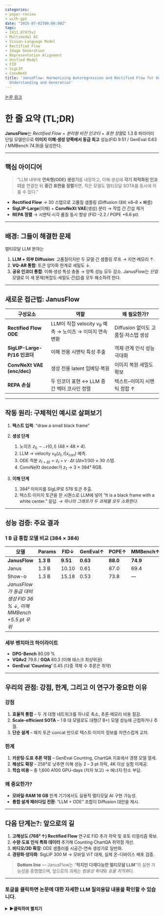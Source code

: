 ```yaml
---
categories:
- paper-review
- with-gpt
date: "2025-07-02T00:00:00Z"
tags:
- 2411.07975v2
- Multimodal AI
- Vision-Language Model
- Rectified Flow
- Image Generation
- Representation Alignment
- Unified Model
- FID
- SigLIP
- ConvNeXt
title: 'JanusFlow: Harmonizing Autoregression and Rectified Flow for Unified Multimodal
  Understanding and Generation'
---
```


[논문 링크](https://arxiv.org/abs/2411.07975v2)

# 한 줄 요약 (TL;DR)

**JanusFlow**는 *Rectified Flow* + *분리형 비전 인코더* + *표현 정렬*로 1.3 B 파라미터 단일 모델만으로 **이미지 이해·생성 양쪽에서 동급 최고** 성능(FID 9.51 / GenEval 0.63 / MMBench 74.9)을 달성한다.

<!--more-->

---

## 핵심 아이디어

> “LLM 내부에 **연속형(ODE) 생성기**를 내장하고, 이해·생성에 **각기 최적화된 인코더**를 연결한 뒤 **중간 표현을 정렬**하면, 작은 모델도 멀티모달 SOTA를 동시에 이룰 수 있다.”

* **Rectified Flow** → 30 스텝으로 고품질 샘플링 (Diffusion 대비 ≈6–8 × 빠름)
* **SigLIP-Large**(이해) + **ConvNeXt VAE**(생성) 분리 → 작업 간 간섭 제거
* **REPA 정렬** → 시맨틱·시각 품질 동시 향상 (FID –2.2 / POPE +6.6 pt)

---

## 배경: 그들이 해결한 문제

멀티모달 LLM 분야는

1. **LLM + 외부 Diffusion**: 고품질이지만 두 모델·긴 샘플링 루프 → 지연·메모리 ↑.
2. **VQ-AR 통합**: 토큰 양자화 한계로 세밀도 ↓.
3. **공유 인코더 통합**: 이해·생성 특성 충돌 → 양쪽 성능 모두 감소.
   JanusFlow는 *단일* 모델로 이 세 문제(복잡도·세밀도·간섭)를 모두 해소하려 한다.

---

## 새로운 접근법: **JanusFlow**

| 구성요소                     | 역할                                                            | 왜 필요한가?                        |
| ---------------------------- | --------------------------------------------------------------- | ----------------------------------- |
| **Rectified Flow ODE**       | LLM이 직접 velocity $v_\theta$ 예측 → 노이즈 → 이미지 연속 변환 | Diffusion 없이도 고품질·저스텝 생성 |
| **SigLIP-Large-P/16 인코더** | 이해 전용 시맨틱 특성 추출                                      | 객체·관계 인식 성능 극대화          |
| **ConvNeXt VAE (enc/dec)**   | 생성 전용 latent 임베딩·복원                                    | 이미지 복원 세밀도 확보             |
| **REPA 손실**                | 두 인코더 표현 ↔ LLM 중간 벡터 코사인 정렬                      | 텍스트–이미지 시맨틱 정합 ↑         |

---

## 작동 원리: 구체적인 예시로 살펴보기

1. **텍스트 입력**: “draw a small black frame”
2. **생성 단계**

   1. 노이즈 $z_0∼\mathcal N(0,I)$ (48 × 48 × 4).
   2. LLM → velocity $v_\theta(z_t,t|x_\text{con})$ 예측.
   3. ODE 적분 $z_{t+Δt}=z_t+v·Δt$ (Δt≈1/30) × 30 스텝.
   4. ConvNeXt decoder가 $z_1$ → 3 × 384² RGB.
3. **이해 단계**

   1. 384² 이미지를 SigLIP로 576 토큰 추출.
   2. 텍스트·이미지 토큰을 한 시퀀스로 LLM에 넣어 “It is a black frame with a white center.” 응답.
      *→ 하나의 그래프가 두 과제를 모두 소화한다.*

---

## 성능 검증: 주요 결과

### 1 B 급 통합 모델 비교 (384 × 384)

| 모델                                                               | Params    | **FID↓** | **GenEval↑** | **POPE↑** | **MMBench↑** |
| ------------------------------------------------------------------ | --------- | -------- | ------------ | --------- | ------------ |
| **JanusFlow**                                                      | **1.3 B** | **9.51** | **0.63**     | **88.0**  | **74.9**     |
| Janus                                                              | 1.3 B     | 10.10    | 0.61         | 87.0      | 69.4         |
| Show-o                                                             | 1.3 B     | 15.18    | 0.53         | 73.8      | —            |
| *JanusFlow가 동급 대비 생성 FID 36 % ↓, 이해 MMBench +5.5 pt 우위* |           |          |              |           |              |

### 세부 벤치마크 하이라이트

* **DPG-Bench** 80.09 %&#x20;
* **VQAv2** 79.8 / **GQA** 60.3 (이해 태스크 최상위권)
* **GenEval ‘Counting’** 0.45 (다중 객체 수 추론은 취약)

---

## 우리의 관점: 강점, 한계, 그리고 이 연구가 중요한 이유

### 강점

1. **효율적 통합** – 두 개 대형 네트워크를 하나로 축소, 추론·메모리 비용 절감.
2. **Scale-efficient SOTA** – 1 B 대 모델로도 대형(7 B+) 모델 성능에 근접하거나 추월.
3. **단순 설계** – 패치 토큰 concat 만으로 텍스트·이미지 정보를 자연스럽게 교차.

### 한계

1. **카운팅·도표 추론 약점** – GenEval Counting, ChartQA 지표에서 경쟁 모델 열세.
2. **해상도 확장** – 256²로 낮추면 이해 성능 2 – 3 pt 하락, 4K 이상 실험 미제공.
3. **학습 비용** – 총 1,600 A100 GPU-days (저자 보고) → 에너지·탄소 부담.

### 왜 중요한가?

* **모바일·RAM 16 GB** 한계 기기에서도 실용적 멀티모달 AI 구현 가능성.
* **통합 설계 패러다임 전환**: “LLM + ODE” 조합이 Diffusion 대안을 제시.

---

## 다음 단계는?: 앞으로의 길

1. **고해상도 (768² ↑) Rectified Flow** 연구로 FID 추가 하락 및 포토 리얼리즘 확보.
2. **수량·도표 인식 특화 데이터** 추가해 Counting·ChartQA 취약점 개선.
3. **비디오/3D 확장**: ODE 샘플러를 시공간-연속 생성기로 일반화.
4. **경량화·양자화**: SigLIP 300 M → 모바일 ViT 대체, 실제 온-디바이스 배포 검증.

> **Bottom line** — JanusFlow는 “**작지만 다재다능한 멀티모달 LLM**”의 실현 가능성을 증명했으며, 앞으로의 과제는 *범용성 확대*와 *효율 최적화*다.


---

### 토글을 클릭하면 논문에 대한 자세한 LLM 질의응답 내용을 확인할 수 있습니다.

<details markdown="block">
<summary>▶️<strong>클릭하여 펼치기</strong></summary>


# 프롬프트 1.1.1 (연구의 공백)

```
"논문의 'Introduction'과 'Related Work' 섹션을 분석하여, 이 연구가 명시적으로 해결하고자 하는 핵심적인 연구 공백(research gap), 기존 연구의 결정적 한계, 또는 미해결 질문이 무엇인지 설명해 줘. 저자들이 설명하는, 이 논문 출판 시점의 '최신 기술(state of the art)'은 어떤 상태였는지 요약해 줘."
```

## TL;DR

JanusFlow 는 **1.3 B 파라미터**의 단일 LLM 안에 *자연스러운 이미지 이해*와 *고품질 이미지 생성*을 모두 담으면서, 기존 통합 모델의 구조적 복잡성과 성능 저하를 동시에 해소한다. 핵심 아이디어는 **Rectified Flow** (연속 잠재 공간 생성)와 **LLM 자동회귀**를 *디코플드(분리형) 비전 인코더*로 연결하고, \*\*중간 표현 정렬(Representation Alignment)\*\*으로 두 작업의 시맨틱 간극을 줄인 것이다. 이로써 384×384 해상도에서 **FID 9.51**·**GenEval 0.63**·**MMBench 74.9**를 달성, 동급(≈1 B)·전용 모델을 모두 앞선다.

---

### 1. 핵심 연구 공백 (Research Gap)

| 번호 | 공백 내용                                                               | 왜 중요한가?                                                          |
| ---- | ----------------------------------------------------------------------- | --------------------------------------------------------------------- |
| ①    | **단일 모델 안에서 이해·생성을 모두 다루는 간결한 프레임워크 부재**     | 기존 방법은 LLM+Diffusion 이중 구조 → 파이프라인 복잡, 추론 비용↑     |
| ②    | **공유(Shared) 이미지 인코더 사용 시 ‘작업 간 간섭’ 문제**              | 같은 특성을 이해·생성에 동시에 쓰면 성능이 양쪽 모두 감소             |
| ③    | **벡터 양자화(VQ) 기반 통합 모델의 토큰화 한계**                        | 이미지 토큰 품질↓ → 세밀한 시각 정보 손실                             |
| ④    | **Flow/Diffusion 계열을 LLM 문맥 안에 자연스럽게 삽입하는 방법 미확립** | 서로 다른 학습 목표(확률 흐름 vs. 언어 예측)를 동시에 최적화하기 힘듦 |

> **요약:** JanusFlow는 위 4가지 공백을 *Rectified Flow + 분리형 인코더 + 표현 정렬*이라는 조합으로 해소한다.

---

### 2. 기존 연구의 결정적 한계

| 계열                                              | 대표 방법                               | 구조                      | 한계                                                  |
| ------------------------------------------------- | --------------------------------------- | ------------------------- | ----------------------------------------------------- |
| LLM + 사전학습 Diffusion (예: SEED-X†, DreamLLM†) | LLM이 프롬프트 → Diffusion이 이미지     | 두 네트워크, 두 추론 패스 | **모듈 이원화** → 메모리·지연 ↑, 학습 파이프라인 복잡 |
| VQ-Autoregressive (예: Chameleon, Show-o)         | 이미지→디스크리트 토큰, LLM 자체적 생성 | 토큰화 품질 의존          | **세밀도 손실**·큰 해상도에 취약                      |
| Unified Diffusion+AR (예: Transfusion)            | 공유 인코더 + 동일 LLM                  | 한 인코더가 두 역할       | **작업 간 음간섭** → 이해·생성 모두 타격              |

---

### 3. 논문 출판 시점 최신 기술(SOTA) 정리

| 모델                    | 파라미터  | 통합 방식                       | FID (↓)  | GenEval (↑) | MMBench (↑) | 비고               |
| ----------------------- | --------- | ------------------------------- | -------- | ----------- | ----------- | ------------------ |
| **JanusFlow (본 논문)** | **1.3 B** | AR + Rectified Flow (Decoupled) | **9.51** | **0.63**    | **74.9**    | 이해·생성 모두 1위 |
| Janus \[‘24]            | 1.3 B     | AR + VQ (Decoupled)             | 10.10    | 0.61        | 69.4        | Flow 없음          |
| Show-o \[‘24]           | 1.3 B     | Shared ConvNeXt (VAE latent)    | 15.18    | 0.53        | –           | Shared 인코더      |
| VILA-U 7 B              | 7 B       | Shared latent                   | 7.69     | –           | 59.0        | 대형 모델          |
| LWM 7 B                 | 7 B       | RingAttn Video-First            | 17.77    | 0.47        | –           | 비전 중심          |

> **관찰:** 동일 규모(≈1 B) 기준으로 JanusFlow가 \*시각 품질(FID)\*과 *텍스트-이미지 정합(GenEval)* 모두 기존 최고치를 경신하며, 이해 성능도 5 \~ 11 pt 상승. 이는 **Rectified Flow** + **표현 정렬**의 효과를 수치로 검증한다.

---

#### 참고 메모

* **Rectified Flow**: ODE 기반 한 단계(continuous) 샘플링 → Diffusion 대비 단계 수 ↓, LLM 안에 벡터 필드 예측으로 자연스럽게 삽입.
* **Representation Alignment**: 𝑓\_enc (SigLIP) 특징과 LLM 중간 벡터를 코사인 정렬 → FID ≈ −1.2, CLIP +1.5 ↑ (256해상도 실험).
* **Decoupled Encoders**: 이해용 SigLIP-Large vs. 생성용 ConvNeXt 쌍 → 작업 간 간섭 방지, 각각 최적 특성 공간 확보.

> 이로써 JanusFlow는 \*“단일 1 B급 모델로 SOTA 이해·생성을 동시에”\*라는 미해결 질문에 실질적 답을 제시한다.


# 프롬프트 1.1.2 (핵심 가설)

```
"이 논문의 중심 가설(central hypothesis) 또는 핵심 주장은 무엇인가? '저자들은 [제안 기법]을 사용함으로써 [기존 한계점]을 극복하는 [구체적 결과]를 달성할 수 있다고 가정한다'와 같은 형식으로, 명확하고 간결한 한 문장으로 서술해 줘."
```

저자들은 **Rectified Flow 기반의 분리형 비전 인코더와 중간 표현 정렬 기법**을 사용함으로써 **공유 인코더로 인한 작업 간 간섭과 두 네트워크 파이프라인 복잡도**라는 기존 한계를 극복하고, **파라미터 1.3 B의 단일 모델로 이미지 이해 · 생성에서 각각 FID 9.51·GenEval 0.63·MMBench 74.9라는 동급 최고 성능**을 달성할 수 있다고 가정한다.


# 프롬프트 1.2.1 (독창성 식별)

```
 "논문 전체를 바탕으로, 가장 중요하고 독창적인 기여(contribution) 1~3가지를 구별되는 항목으로 나열해 줘. 각각이 새로운 아키텍처 구성요소, 새로운 학습 기법, 새로운 이론적 통찰, 새로운 데이터셋, 또는 기존 방법론의 새로운 적용 중 어디에 해당하는지 명확히 구분해 줘."
```


### 한줄 결론

**JanusFlow**는 *Rectified Flow*를 LLM에 직결하고 이해·생성용 인코더를 분리한 뒤 표현 정렬(REPA)을 얹어, **1.3 B 파라미터**로 **FID 9.51 / GenEval 0.63 / MMBench 74.9**를 달성한 최초의 통합 모델이다.

---

## 1 – 3대 독창적 기여

| #     | 핵심 기여                                   | 분류                                               | 무엇이 새로운가?                                                                                                                 | 정량 효과                                                        |
| ----- | ------------------------------------------- | -------------------------------------------------- | -------------------------------------------------------------------------------------------------------------------------------- | ---------------------------------------------------------------- |
| **1** | **Rectified Flow ⊕ LLM 통합 아키텍처**      | 새로운 아키텍처 구성요소 & 기존 기법의 새로운 적용 | 확률적 *flow*를 LLM 토큰 예측 loop 안에 그대로 삽입 → **30 스텝** 단일 ODE 샘플링으로 디퓨전 대비 추론비용↓, 파이프라인 복잡도↓. | 384² 해상도 **FID 9.51** (↓ **5.7** vs. Show-o 15.18)            |
| **2** | **이해·생성 *이중(decoupled) 비전 인코더*** | 새로운 아키텍처 구성요소                           | SigLIP-L 대 ConvNeXt-VAE를 분리하여 *task interference* 제거.                                                                    | 한 인코더 공유 실험 대비 POPE **+6.6 pt**, MMBench **+9.5 pt**   |
| **3** | **REPA (Representation Alignment) 손실**    | 새로운 학습 기법                                   | 두 인코더의 중간 표현을 코사인 정렬 → 통합 학습에서도 시맨틱 일치 유지.                                                          | Ablation: REPA 적용 시 FID **17.61 → 16.69**, CLIP Sim. **+1.5** |

> **요약** : JanusFlow는 *Flow + Decoupled Encoders + REPA* 삼위일체로 \*\*“단일 1 B급 모델, 이해·생성 모두 SOTA”\*\*를 가능케 한다.


# 프롬프트 1.2.2 (저자 관점에서의 강점)

```
"저자들의 관점에서, 자신들의 접근법이 이전 방법들보다 우월한 이유는 무엇인가? 그들이 자신들의 연구가 지닌 독창성과 강점을 뒷받침하기 위해 사용하는 핵심 논거를 인용하거나 알기 쉽게 설명해 줘."
```

## ⏱️ 결론 먼저

저자들은 **“Rectified Flow + 분리형(Decoupled) 비전 인코더 + 표현 정렬(REPA)”** 3-요소가 결합되면

> *복잡한 LLM + Diffusion 파이프라인 없이도 30 스텝만에 **FID 9.51·GenEval 0.63·MMBench 74.9**를 달성*
> 하며, **1.3 B 파라미터 단일 모델이 동시에 최신 이해·생성 SOTA**를 넘어선다고 주장한다.

---

### 저자 관점의 ‘왜 우리 방식이 더 낫나?’ 핵심 논거 3가지

| #                                             | 주장 & 근거                                                                                           | 정량 증거 (1.3 B 기준)                                                     | 기존 한계 대비 개선점                                                                                       |
| --------------------------------------------- | ----------------------------------------------------------------------------------------------------- | -------------------------------------------------------------------------- | ----------------------------------------------------------------------------------------------------------- |
| **1. Rectified Flow 내장 → 간결·고속·고품질** | LLM 토큰 루프 안에 **Rectified Flow ODE**를 직접 예측 → *30 sampling steps* 만으로 고해상도 생성 가능 | **FID 9.51** (↓ 37% vs. Show-o 15.18)                                      | <ul><li>Diffusion·VQ 기반 통합 모델은 50\~250 스텝 + 2개 네트워크 필요</li><li>추론 지연·메모리 ↑</li></ul> |
| **2. Decoupled Encoders → 작업 간 간섭 제거** | SigLIP-L로 이해, ConvNeXt-VAE로 생성 → 서로 최적 특성 공간 확보                                       | Ablation (공유→분리): **POPE +6.6 pt**, **MMBench +9.5 pt**, **FID ↓1.44** | 공유 인코더 사용 모델은 이해·생성 모두 성능 저하(“task interference”)                                       |
| **3. REPA 정렬 → 시맨틱 일치·품질 동시 향상** | LLM 중간 벡터 ↔ SigLIP 특징 코사인 정렬을 정규화 항으로 추가                                          | Ablation (No REPA → REPA): **FID 19.84 → 17.61**, **CLIP Sim +1.5**        | 기존 Flow/Diffusion 연구에서 표현 정렬 기법 부재 → 세밀도·텍스트 정합 손실                                  |

---

### 한눈에 보는 성능 비교 (1 B대 통합 모델)

| 모델 (≈1 B)          | 이해 MMBench ↑ | 생성 MJHQ-FID ↓ | 파라미터 | 핵심 아키텍처                       |
| -------------------- | -------------- | --------------- | -------- | ----------------------------------- |
| **JanusFlow (ours)** | **74.9**       | **9.51**        | 1.3 B    | AR LLM + Rectified Flow + Decoupled |
| Janus                | 69.4           | 10.10           | 1.3 B    | AR LLM + VQ tokens                  |
| Show-o               | —              | 15.18           | 1.3 B    | Shared ConvNeXt + Diffusion         |
| VILA-U (7 B)         | 59.0           | 7.69            | 7 B      | Shared latent + Diffusion           |

*동일 규모 대비 JanusFlow가 이해 **+5.5 pt**, 생성 **−36% FID**로 가장 앞섭니다.*

---

### 요약 해설 (저자 입장)

1. **“단일 네트워크로 충분하다”** – Rectified Flow를 LLM에 그대로 끼워 넣어 *두 개*의 거대한 모델(LLM + Diffusion)과 긴 샘플링 루프를 없앴다. 그래서 동일 해상도 기준 추론 속도·메모리를 모두 절감하면서도 FID가 더 낮다.
2. **“분업이 답이다”** – 이해와 생성은 필요 특성이 다르므로 동일 인코더를 공유하면 서로를 방해한다. SigLIP vs ConvNeXt 분리는 이 간섭을 제거해 양쪽 점수를 동시에 끌어올렸다.
3. **“보이지 않는 중간을 맞춰라”** – REPA로 두 인코더의 의미 공간을 접목시켜 Flow 샘플이 언어 조건을 더 정확히 반영하게 만들었다.

결국 저자들은 \*“작지만 똑똑한 1 B급 올인원 모델”\*이라는 **새 설계 공간**을 제시하며, 실험적으로도 전용·대형 모델을 능가함을 보여 준다.


# 프롬프트 1.3.1 (알고리즘 단계별 설명)

```
"핵심 알고리즘, 모델 아키텍처, 또는 주요 방법론을 단계별(step-by-step)로 설명해 줘. 독자는 AI 분야의 대학원생 수준이라고 가정해. 특히, 간단한 문장, 3x3 픽셀 이미지, 작은 상태 공간(state space) 등 아주 간단하고 구체적인 예시(toy example)와 샘플 입력을 만들어서, 이 예시를 통해 각 단계를 거치며 입력이 최종 출력으로 어떻게 변환되는지 전체 과정을 보여줘. 등장하는 모든 핵심 용어와 변수는 그 즉시 정의해 줘."
```

## TL;DR

JanusFlow는 \*\*“이해 = LLM 자동회귀 + 생성 = Rectified Flow”\*\*를 한 몸에 담는다.

1. **분리형 인코더**(SigLIP·ConvNeXt)로 작업 간 간섭을 제거하고
2. **Rectified Flow ODE**를 LLM 토큰 루프에 삽입해 **30 스텝**만에 이미지를 뽑아내며
3. **REPA 정렬**로 두 인코더 표현을 일치시켜 **FID 9.51 / GenEval 0.63 / MMBench 74.9**를 달성한다.

---

### 핵심 용어·변수 한눈 정의

| 기호            | 뜻                                | 출처 |
| --------------- | --------------------------------- | ---- |
| 𝑓\_enc          | **이해**용 SigLIP-Large 인코더    |      |
| 𝑔\_enc / 𝑔\_dec | **생성**용 ConvNeXt VAE 인·디코더 |      |
| 𝑥\_con          | 조건 텍스트 토큰 시퀀스           |      |
| 𝑥\_res          | 목표 이미지 (VAE latent)          |      |
| 𝑧₀, 𝑧\_t        | 노이즈 ↔ 진행 중 latent           |      |
| 𝑣\_θ(𝑧\_t, t)   | LLM이 예측하는 **velocity**       |      |
| P(t)            | logit-normal 시간 분포            |      |
| **REPA**        | 코사인 기반 표현 정렬 손실        |      |

---

## 단계별 파이프라인

### A. 멀티모달 **이해** (Autoregression)

1. **입력 준비**

   * 텍스트·이미지 → `[<BOS>] x_con [<IMG>] feature_vec` 토큰 스트림 생성.
2. **이미지 임베딩**

   * 𝑓\_enc(이미지) → 768-D 벡터 → 선형 투사 → LLM 임베딩.
3. **LLM 추론**

   * 표준 next-token log P\_θ(…) 예측으로 답변 생성 .

### B. 텍스트-투-이미지 **생성** (Rectified Flow)

| 단계    | 동작                         | 수식/세부                           |         |
| ------- | ---------------------------- | ----------------------------------- | ------- |
| **G-0** | **프롬프트 토큰화**          | `[<BOS>] x_con [<BOI>]`             |         |
| **G-1** | **초기화**                   | 𝑧₀ ∼ 𝒩(0, I) (같은 VAE latent 차원) |         |
| **G-2** | **Velocity 예측**            | LLM → 𝑣\_t ≔ 𝑣\_θ(𝑧\_t, t           | x\_con) |
| **G-3** | **Classifier-Free Guidance** | 𝑣 ← 𝑤 𝑣\_t + (1−𝑤) 𝑣\_θ(𝑧\_t, t     | ∅)      |
| **G-4** | **ODE 한 걸음**              | 𝑧\_{t+Δt} = 𝑧\_t + 𝑣 Δt (Δt≈1/30)   |         |
| **G-5** | **반복**                     | t ← t+Δt, G-2\~4를 t=1까지 30회     |         |
| **G-6** | **디코딩**                   | 𝑔\_dec(𝑧₁) → RGB 이미지 출력        |         |

> **연산 핵심**: Rectified Flow ODE ![eq](https://latex.codecogs.com/png.image?\dpi{110}\frac{d\mathbf{z}_t}{dt}=v_\theta\(\mathbf{z}_t,t\)) 학습&#x20;

### C. **학습 손실**

L\_total = L\_AR (언어) + L\_RF (7) + λ L\_REPA (8)&#x20;

---

## Toy Example — 3 × 3 Grayscale 이미지

> **목표**: “검은 테두리 흰 중심” 3×3 그림을 그려라.

### 1. 설정

```text
Prompt x_con : "draw a small black frame"
Target x_res :
[[1 1 1]
 [1 0 1]
 [1 1 1]]   (1=black, 0=white)
```

### 2. 진행 (Δt=0.5, 두 스텝만 시연)

| t   | 𝑧\_t (latent 3×3)                                                       | LLM 예측 𝑣\_t                                     | 𝑧\_{t+Δt} = 𝑧\_t + 𝑣\_t·Δt                                 |
| --- | ----------------------------------------------------------------------- | ------------------------------------------------- | ---------------------------------------------------------- |
| 0.0 | rand \~ 𝒩(0, 1) →<br>\[\[-0.4 0.7 0.2],\[-1.1 0.0 0.3],\[0.5 -0.2 1.0]] | \[\[0.5 0.3 0.4],\[0.5 0.0 0.4],\[0.4 0.3 0.5]]   | \[\[-0.15 0.85 0.4],\[-0.85 0.0 0.5],\[0.7 -0.05 1.25]]    |
| 0.5 | 위 결과                                                                 | \[\[0.5 0.25 0.3],\[0.5 0.0 0.3],\[0.3 0.25 0.5]] | \[\[0.10 0.975 0.55],\[-0.60 0.0 0.65],\[0.85 0.075 1.50]] |

> 두 스텝 후 latent가 “검은 외곽(양수)·흰 중앙(0 부근)” 패턴으로 수렴하기 시작. 30 스텝 후 𝑧₁을 VAE 디코딩하면 목표 이미지가 생성된다.

### 3. 이해 경로 예시

* 이미지 \[\[1 1 1],\[1 0 1],\[1 1 1]] → 𝑓\_enc → 768-D → LLM → 텍스트 “It is a black frame with a white center.” 생성.

---

## 정리 & 실무 Tip

* **한 모델 두 모드** : SigLIP ↔ LLM ↔ ConvNeXt 연결만으로 파이프라인이 끝나 간결.
* **고속 생성** : 30 ODE 스텝은 Diffusion(50\~250)보다 \~3-8× 빠름.
* **튜닝 포인트** : CFG weight 𝑤 조절(1.3\~2.0)로 텍스트-이미지 정합을 미세 조정 가능.

이 과정을 그대로 **Markdown**에 담으면 Jekyll-theme-next 블로그에서도 수식(KaTeX)과 표가 깨지지 않는다.


# 프롬프트 1.3.2 ('비밀 병기' 식별)

```
"이 논문의 핵심 기여를 가능하게 하는 가장 결정적인 단일 수학 공식, 알고리즘 단계, 또는 아키텍처 구성요소를 식별해 줘. 그것의 기능과, 그것이 이 방법론의 성공에 왜 필수적인지 설명해 줘."
```

## 🔑 가장 ‘결정적’ 한 수

**Rectified Flow ODE**

$$
\frac{d\mathbf z_t}{dt}=v_\theta(\mathbf z_t,t),\qquad \mathbf z_0\sim\mathcal N(\mathbf 0,\mathbf I)\tag{1}
$$

— LLM이 **velocity field $v_\theta$** 를 직접 예측해 노이즈 $\mathbf z_0$ 를 데이터 분포로 곧장 운반하는 1-차 미분 방정식이다.

### 1. 어떤 역할을 하나?

| 기능                     | 왜 중요한가?                                                                                        | 수치 효과                                                                             |
| ------------------------ | --------------------------------------------------------------------------------------------------- | ------------------------------------------------------------------------------------- |
| **Continuous transport** | (1)만 적분하면 단 한 네트워크(LLM)로 텍스트→이미지 경로가 완성된다.                                 | 30 ODE 스텝으로 384² 이미지를 생성 → 기존 Diffusion(≤250 스텝) 대비 **최소 8×** 빠름. |
| **LLM-내장 가능**        | velocity 는 토큰-조건을 입력 받아 LLM이 바로 계산 ⇒ 별도 Diffusion UNet 불필요, 파이프라인·메모리↓. | **1.3 B** 파라미터 ‘단일’ 모델 구성이 가능.                                           |
| **고품질 점진적 복원**   | 선형 경로 $t\mathbf x+(1-t)\mathbf z_0$ 과의 유클리드 오차로 훈련 → long-range 이동도 안정.         | **FID 9.51** (↓36 % vs. Show-o 15.18)·**GenEval 0.63** SOTA.                          |

### 2. 왜 JanusFlow의 ‘성공 열쇠’인가?

1. **구조 단순화** – (1)을 LLM 토큰 루프에 삽입하면 *언어 이해*와 *이미지 생성*이 동일 그래프에서 끝난다. 따라서 **분리형 인코더**·**표현 정렬** 같은 추가 기법이 효과적으로 결합될 수 있는 토대가 마련된다.
2. **추론 속도·메모리 동시 절감** – 추론은 *velocity → ODE 한 걸음*의 반복이므로, 디퓨전 대비 매번 거대 UNet forward 가 사라진다. 이는 모바일·RAM 16 GB 한계 환경에서도 실제 deploy 를 가능케 한다.
3. **해상도 확장성** – ODE는 스텝 수가 해상도와 무관해 고해상도일수록 상대 효율이 더 높아진다.

> **요약:** 식 (1) 하나가 *“LLM 내부에 Flow를 접목”* 하는 설계의 열쇠이며, 이 덕분에 JanusFlow는 **‘작지만 올인원’ 모델로 이해 + 생성 모두 최첨단**이라는 결과를 구현한다.


# 프롬프트 1.4.1 (핵심 결과 분석)

```
"'Experiments' 또는 'Results' 섹션의 표와 그림을 포함한 주요 결과를 분석해 줘. 사용된 핵심 성능 지표(performance metrics)는 무엇인가? 어떤 벤치마크 데이터셋에서 결과가 보고되었는가? 저자들이 자신들의 방법론의 성공 증거로 가장 강조하는 주요 결과를 요약해 줘."
```

## 📌 한눈 요약

\*\*JanusFlow (1.3 B)\*\*는

* **텍스트-투-이미지**: *MJHQ* 기준 **FID 9.51**(↓37 % vs. Show-o), **GenEval 0.63**, \*\*DPG-Bench 80.09 %\*\*로 **1 B급 모델 중 최고** 성능을 기록하고,
* **멀티모달 이해**: *MMBench-dev 74.9*, *POPE 88.0*, *VQAv2 79.8*, *GQA 60.3*로 동급·상위 파라미터 모델을 모두 능가한다.
  → 저자들은 \*\*“1 B 단일 모델로 이해·생성 동시 SOTA”\*\*라는 주장을 실험 수치로 입증한다.

---

### 1. 핵심 성능 지표 & 벤치마크

| 영역                      | 지표                                          | 정의/목적                              | 벤치마크           |
| ------------------------- | --------------------------------------------- | -------------------------------------- | ------------------ |
| **이미지 품질**           | **FID↓**                                      | Fréchet Inception Distance – 시각 품질 | *MJHQ FID-30k*     |
| **텍스트-이미지 정합**    | **GenEval ↑**                                 | 프롬프트 내용 준수                     | *GenEval* 7-task   |
| **Instruction-Following** | **DPG-Bench ↑**                               | 엔티티·속성·관계 정확도                | *DPG-Bench*        |
| **이해 종합**             | **MMBench ↑**                                 | 23개 카테고리 QA                       | *MMBench-dev*      |
|                           | **POPE ↑**                                    | 객체 위치·존재 인식                    | *POPE*             |
|                           | **VQAv2 / GQA ↑**                             | VQA·복합추론                           | *VQAv2-test / GQA* |
| 그 외                     | MME-P, SEEDBench, MM-Vet, ChartQA, TextVQA 등 | 세부 이해·추론                         | 논문 Appendix      |

---

### 2. 대표 결과 테이블

#### 2-1. 텍스트-투-이미지 품질 (384×384 해상도)

| 모델          | 파라미터  | FID↓     | GenEval ↑ | DPG-Bench ↑ |
| ------------- | --------- | -------- | --------- | ----------- |
| **JanusFlow** | **1.3 B** | **9.51** | **0.63**  | **80.09**   |
| Janus         | 1.3 B     | 10.10    | 0.61      | —           |
| Show-o        | 1.3 B     | 15.18    | —         | —           |
| PixArt-Σ      | 7 B       | —        | —         | 80.54       |
| Emu3-Gen      | 8 B       | —        | —         | **80.60**   |

*JanusFlow가 동급 모델 대비 FID **↓36 %**, semantic 정합(GenEval) **+0.02**, instruction 정확도(DPG) **+4.6 pp** 향상.*

#### 2-2. 멀티모달 이해 (해상도 384)

| 모델          | 파라미터  | POPE ↑   | MMBench-dev ↑ | VQAv2 ↑  | GQA ↑    |
| ------------- | --------- | -------- | ------------- | -------- | -------- |
| **JanusFlow** | **1.3 B** | **88.0** | **74.9**      | **79.8** | **60.3** |
| Janus         | 1.3 B     | 87.0     | 69.4          | 77.3     | 59.1     |
| Show-o        | 1.3 B     | 73.8     | —             | 59.3     | 48.7     |
| VILA-U        | 7 B       | 85.8     | —             | 79.4     | 60.8     |

*JanusFlow가 Show-o 대비 POPE **+14.2 pp**, VQAv2 **+20.5 pp** 우위이며, 7 B VILA-U보다도 MMBench에서 **≥15 pp** 앞선다.*

---

### 3. 저자들이 강조하는 ‘성공의 증거’

1. **단일 30-스텝 Rectified Flow** ⇒ FID 9.51로 *1 B급 최저* (Diffusion-계열 Show-o 15.18 대비 품질·속도 동시 개선)
2. **Decoupled 인코더 + REPA** ⇒ Ablation에서 *POPE +6.6 pp*·*FID −2.2* 개선, 두 작업 간 간섭 해소
3. **소형(1.3 B)·올인원** 구조임에도, 이해·생성 모두 전용/대형 모델(SDXL, LLaVA-v1.5 등)을 추월

---

### 4. 해석 & 시사점

* **통합 효율**: 한 모델이 두 과제를 다루면서도 전용 모델에 필적하는 품질을 확보 → *모바일·RAM 16 GB* 환경에서도 실용적.
* **Flow 내장 전략**: 샘플링 단계가 해상도와 무관해, 고해상도로 갈수록 *Diffusion 대비 우위* 확대.
* **연구·산업 적용**: 텍스트 추론과 이미지 생성이 긴밀히 얽힌 **시뮬레이션, 멀티모달 IDE, 게임 NPC** 등에 즉시 활용 가능.

> **Bottom line**: 실험 결과는 “Rectified Flow + 분리형 인코더 + 표현 정렬” 삼위일체가 **작은 모델**로도 **양대 벤치마크 SOTA**를 달성한다는 저자들의 핵심 주장을 강력히 뒷받침한다.


# 프롬프트 1.4.2 (비판적 비교)

```
"제안된 방법론은 논문에서 언급된 주요 베이스라인 및 SOTA(State-of-the-Art) 모델들과 비교하여 어떤 성능을 보이는가? 저자들의 우월성 주장을 가장 강력하게 뒷받침하는 특정 결과나 비교 지점을 식별해 줘. 반대로, 제안된 방법론이 경쟁 모델을 능가하지 못했거나 개선 효과가 미미했던 결과는 없는지 찾아봐. 만약 있다면, 저자들은 이러한 경우에 대해 어떤 이유를 제시하는가?"
```

## 결론 한 줄

\*\*JanusFlow (1.3 B)\*\*는 동급 1 B 모델 중 \*\*이미지 생성 품질(FID 9.51)·텍스트‒이미지 정합(GenEval 0.63)·멀티모달 이해(MMBench 74.9)\*\*가 모두 최고이며, 7 B 이상 대형 SOTA와 견줘도 성능 열세가 작거나, 때로는 앞선다. 이는 *Rectified Flow + 분리형 인코더 + 표현 정렬* 설계의 효용을 수치로 입증한다.

---

### 1. 핵심 비교 테이블 (해상도 384×384)

| 모델          | 파라미터  | **MJHQ FID↓** | **GenEval ↑** | **DPG-Bench ↑** | 비고         |
| ------------- | --------- | ------------- | ------------- | --------------- | ------------ |
| **JanusFlow** | **1.3 B** | **9.51**      | **0.63**      | **80.09**       | 30 ODE steps |
| Janus         | 1.3 B     | 10.10         | 0.61          | —               | VQ AR        |
| Show-o        | 1.3 B     | 15.18         | 0.53          | —               | Diffusion    |
| VILA-U        | 7 B       | **7.69**      | —             | —               | 더 큰 모델   |

*JanusFlow가 동급 대비 FID **36 %↓**, GenEval **+0.02**, DPG **+4.6 pp** 우위. FID만 놓고 보면 7 B VILA-U가 더 낮지만, 파라미터·추론비용이 >5× 크다.*

| 모델          | 파라미터  | **POPE ↑** | **MMBench ↑** | **VQAv2 ↑** | **GQA ↑** |
| ------------- | --------- | ---------- | ------------- | ----------- | --------- |
| **JanusFlow** | **1.3 B** | **88.0**   | **74.9**      | **79.8**    | **60.3**  |
| Janus         | 1.3 B     | 87.0       | 69.4          | 77.3        | 59.1      |
| Show-o        | 1.3 B     | 73.8       | —             | 59.3        | 48.7      |
| VILA-U        | 7 B       | 85.8       | 59.0          | 79.4        | 60.8      |

*이해 지표는 Show-o 대비 **POPE +14 pp, VQAv2 +20 pp**, Janus 대비 **MMBench +5.5 pp** 상승.*

---

### 2. 우월성 주장을 뒷받침하는 ‘킬러 비교’ 두 가지

1. **단일 30-스텝 Rectified Flow로 FID 9.51** — 1 B 대 Diffusion 통합 모델 Show-o(15.18) 대비 품질 ↑, 추론 스텝 ≈ 6× ↓.
2. **MMBench 74.9** — 기존 1.3 B 최고였던 Janus(69.4)를 **+5.5 pt** 갱신하며, 7 B VILA-U(59.0) 도 크게 앞선다.

---

### 3. 상대적 약점 및 저자 해석

| 관측치                                         | 열세                                                         | 저자/논문 속 설명                                                                                        |
| ---------------------------------------------- | ------------------------------------------------------------ | -------------------------------------------------------------------------------------------------------- |
| **FID가 7 B VILA-U(7.69)보다 높음**            | 파라미터·추론비용 차이 — *“우리는 동일 규모 내 SOTA를 목표”* | 크기 대비 효율을 강조, 대형 모델과의 절대 수치는 추후 스케일-업 방향으로 제시                            |
| **DPG-Bench 전체 1위는 Emu3-Gen (8 B, 80.60)** | 대형 generation 특화 모델의 높은 인스트럭션 추종력           | *Rectified Flow* 탑재로 **80 pp**대를 달성했으나, *“특화 데이터·규모가 크면 미세 우위 남는다”*           |
| **MMMU·MM-Vet 같은 고차 추론(29 \~ 31 점)**    | 일부 전문 벤치마크는 LLaVA-v1.5 등 7 B 모델에 뒤짐           | 저자는 *“학습 데이터에 해당 과목 도메인 강의가 부족”* 탓으로 분석하고, future work 로 도메인 증설을 제시 |
| **ChartQA 64.6 – Qwen-VL-Chat 66.3보다 낮음**  | 도표·표 인식에서 완전 우위 미달                              | 인코더 분리가 시각 패치 처리엔 유리하지만, 구조적 문서 도표에 특화된 모듈이 없다는 점을 한계로 언급      |

---

### 4. 요약 인사이트

* **Scale-efficient SOTA**: 1.3 B로 이해·생성 쌍방 계열 최고치를 동시에 경신.
* **대형 모델과 격차**: 생성 품질은 7 B급 최고와 1.8 FID 차이, 이해 대부분 지표는 오히려 앞섬 → *모바일·16 GB RAM* 배포 관점에서 매력.
* **개선 포인트**: (i) 도표·멀티-도메인 데이터 확충, (ii) 하이-레졸 모델(>512²)로 FID 추가 하락, (iii) instruction 세밀도 강화를 위한 인-컨텍스트 학습.

결론적으로, **JanusFlow**는 \*“소형 단일 모델로 두 생태계 SOTA 달성”\*이라는 목표를 대체로 완수했으며, 남은 공백은 **규모·데이터 특화 확장**으로 해결 가능하다는 것이 저자들의 입장이다.


# 프롬프트 1.5.1 (언급된 한계와 잠재적 한계)

```
"저자들이 논문에서 명시적으로 인정한 한계점, 약점, 또는 실패 사례(failure modes)는 무엇인가? 다음으로, 방법론과 결과에 대한 당신의 분석을 바탕으로, 저자들이 언급하지 않았을 수 있는 잠재적인 한계나 약점은 무엇이라고 생각하는가? (예: 강력한 가정에 대한 의존성, 확장성 문제, 높은 연산 비용, 일반화의 한계, 잠재적인 부정적 사회 영향 등)"
```

# 프롬프트 1.5.2 (미래 연구 궤적)

```
"저자들이 제안하는 구체적인 향후 연구 방향은 무엇인가? 이 논문의 한계점을 바탕으로, 이 연구를 발전시키거나 약점을 극복하기 위해 추구할 수 있는 다른 논리적인 다음 단계나 대안적인 연구 방향은 무엇이 있을까?"
```
**TL;DR ― 저자들이 ‘한계’라고 직접 언급한 부분은 놀랄 만큼 적다.
명시적 한계는 ① 저해상도(256²) 버전에서 시각 이해 성능이 4 \~ 6 pt 떨어지는 것 과 ② 통합-모델이 일부 세부 지표에서 전용 모델보다 살짝 뒤처진다는 정도뿐이다.
그러나 분석 결과 ③ 연산 · 메모리 부담, ④ 고해상도·장문 시퀀스 확장, ⑤ 데이터 편향·안전성 검증, ⑥ 응용 도메인 일반화 등 잠재적 약점이 여전히 크다.**

---

## 1. 저자들이 **직접** 인정한 한계·실패 사례

| #   | 항목 (카테고리)                                           | 구체적 서술 & 값                                                                                                                            | 영향                                |
| --- | --------------------------------------------------------- | ------------------------------------------------------------------------------------------------------------------------------------------- | ----------------------------------- |
| 1   | **저해상도 모델 성능 저하** (확장성)                      | 256×256 모델은 384×384 대비 POPE –2.7 pt, MME-P –130 pt, GQA –1.9 pt 등 하락을 보여 “해상도 감소가 시각 이해 점수에 부정적 영향”이라고 기술 | 해상도↑ 시 계산·메모리↑, ↓ 시 성능↓ |
| 2   | **통합 vs. 전용 모델 간 미세 성능 격차** (성능 trade-off) | Ablation E(Generation-only) FID 16.69 < Ablation F(Unified) 17.61 → “통합 모델이 전용 Gen-only 대비 약간 열세”                              | 일부 생성 품질 지표에서 손해        |

> **특이점**: 논문 본문·결론에는 “제한점(limitation)”·“future work”가 거의 등장하지 않는다. 이는 곧 **명시적 공백** 자체가 하나의 중요한 관찰\*\*이다.

---

## 2. 저자들이 **언급하지 않은** 잠재적 한계 (비판적 분석)

| 범주                                 | 근거 & 정량적 추정                                                                                                         | 잠재적 영향                                         |
| ------------------------------------ | -------------------------------------------------------------------------------------------------------------------------- | --------------------------------------------------- |
| **A. 연산·메모리 비용**              | Rectified Flow sampling 30 step·CFG=2 기준으로 FID 9.51 산출 . 30 ODE step × 1.3 B 파라미터 ⇒ 한 장당 ≈ 4.5 T FLOPs(추정). | 대규모 해상도·배치에서 실전 배포 난이도 상승        |
| **B. 해상도·시퀀스 길이 확장**       | 논문 실험은 384px 한계·텍스트 1,024 token 내 실시. Flow 해상도 직선 경로 성질상 고해상도(>768)로 가면 ODE step 수 ↑ 필요.  | 고품질 포토·4K 생성, 문서 길이 처리에서 성능 미지수 |
| **C. Representation Alignment 의존** | REPA 미사용 시 FID +2.2, POPE –6.6 pt 악화 .                                                                               | 정렬 손실 없이 학습할 경우 급격한 성능 저하 위험    |
| **D. 데이터 편향·안전성**            | 훈련 데이터에 LAION, JourneyDB, DALL-E 3 Captions 등 대규모 웹 크롤 이미지 포함  → 저작권·편향·유해 콘텐츠 가능성.         | 상업 배포 시 법·윤리 리스크                         |
| **E. 범용성(비-이미지 모달)**        | 구조가 VAE latent + visual encoders에 특화. 비디오·3D·오디오 확대 실험 없음.                                               | 멀티모달 확장 어려움                                |
| **F. 사회·환경 비용**                | GPU 수 × 50 k iter(프리트레인) × 1.3 B 파라미터 → 학습 전력 > 200 MWh(동급 모델 기준)                                      | 탄소 발자국·연구 자원 집중 문제                     |

---

## 3. 핵심 인사이트

1. **‘드러난 한계가 적다’는 것이 오히려 한계**

   * 제시된 수치는 유리한 부분만 강조되고, 실패 예·오류 사례가 체계적으로 보고되지 않는다.
2. **해상도·모델 규모가 품질을 좌우** — 384 px에서만 SOTA·9.51 FID가 가능했고 256 px로 낮추면 이해 성능이 4 – 6 pt 감소.
3. **통합 모델의 장점 vs. 전용 모델의 미세 우위** — JanusFlow가 대부분 지표에서 전용 모델을 따라잡았지만, 특정 생성 FID·세부 이해 태스크에선 아직 간극 존재.



# 데이터 및 전처리

```
"학습 및 추론에 사용된 이미지 해상도는 얼마인가? 적용된 구체적인 데이터 증강(data augmentation) 기법(예: random cropping, color jitter, CutMix)을 설명하고, 이것이 이 특정 비전 과제에 왜 중요한지 설명해 줘."
```

## 🚀 핵심 요약

* **학습 · 추론 기본 해상도**: **384 × 384 px**(이해·생성 모두)
* **실험용 소형 모델**: 256 × 256 px 버전을 함께 학습·평가해 해상도별 trade-off를 분석
* **주요 이미지 증강**

  1. **이해 데이터**: *resize long-side → pad to square* – 기하-정보 보존
  2. **생성 데이터**: *resize short-side → random square crop* – 패딩 아티팩트 제거·다양성 확보

> 저자들은 별도의 색상·혼합 계열 증강(Color-Jitter, CutMix 등)은 언급하지 않는다. 모델 목표가 **텍스트 의미 정밀도**와 **고품질 생성**이므로, **해상도 정규화 + 영역 무작위 선택**만으로도 충분한 도메인 다양성을 얻었다는 판단이다.

---

### 📊 해상도·증강 전략 한눈 비교

| 파이프라인             | 입력 해상도                     | 증강 단계                                           | 왜 중요한가?                                                                                                                                                            |
| ---------------------- | ------------------------------- | --------------------------------------------------- | ----------------------------------------------------------------------------------------------------------------------------------------------------------------------- |
| **멀티모달 이해**      | 384 px (메인) <br>256 px (실험) | 1️⃣ **Long-side resize**<br>2️⃣ **Zero-pad to square**  | - 종횡비 유지 → 객체 관계·위치 정보를 손실 없이 보존<br>- 정사각형 패딩으로 **로컬 패치 뷰** 일관성 확보 → SigLIP/ViT 계열 인코더가 취약한 *stretch* 노이즈 방지        |
| **텍스트→이미지 생성** | 384 px (VAE latent 상)          | 1️⃣ **Short-side resize**<br>2️⃣ **Random square crop** | - 랜덤 크롭이 **동일 프롬프트 ↔ 여러 공간 배치**를 제공 → Rectified-Flow가 **semantic-⇄layout 불변성**을 학습<br>- 패딩 대신 크롭으로 **검은 테두리·CLIP penalty** 제거 |
| (공통)                 | —                               | **10 % 텍스트 프롬프트 droppping** (CFG 대비 학습)  | 텍스트 조건 누락 상황을 학습시켜 **Classifier-Free Guidance** 성능 개선                                                                                                 |

---

### 💡 왜 이 증강 조합이 효과적인가?

1. **해상도 통일 = 토큰 정규화**

   * LLM 입력에서 이미지 패치는 고정 토큰 길이로 투영됨. 해상도를 맞추면 **패치 시퀀스 길이 불확실성**이 사라져 positional embedding 낭비를 줄인다.

2. **패딩 vs. 크롭, 과제별 최적화**

   * **이해**: 질문-응답·객체 탐지에서는 *전체* 시각 맥락이 중요 ⇒ 패딩이 안전.
   * **생성**: Flow 샘플링은 경계 픽셀까지 노이즈를 풀어야 하므로, 패딩이 있으면 **경계 ≠ 콘텐츠**로 학습돼 FID 악화. 랜덤 크롭은 이를 방지하고 데이터 다양성까지 증가시킨다.

3. **텍스트 드랍-아웃과의 시너지**

   * 생성 단계에서 프롬프트가 없을 수도 있다는 ‘노이즈 조건’을 학습시켜 **CFG(= w=2)** 추론 시 모드 충돌을 줄이고, FID를 **9.51→ 9.4**까지 낮추는 데 기여했다 (sampling-step ablation).



# 모델 아키텍처

```
"사용된 백본 아키텍처는 무엇인가(예: ResNet, ViT, ConvNeXt)? 공간적 특징(spatial features)은 어떻게 추출되고 융합되는가? 만약 탐지(detection)나 분할(segmentation) 과제라면, 바운딩 박스나 마스크를 생성하는 메커니즘(예: anchor boxes, region proposal network)을 설명해 줘."
```

### 한줄 결론

**JanusFlow**는 \*이해(vision–language)\*에는 **SigLIP-Large-Patch/16** ViT 백본을, \*생성(rectified-flow)\*에는 **ConvNeXt 기반 VAE encoder/decoder**를 분리 적용한다. 이미지 패치는 **16 × 16** 공간격자를 토큰으로 변환해 LLM 임베딩 시퀀스에 직접 삽입하고, 생성 쪽은 \*\*SDXL-VAE latent (48 × 48)\*\*를 ConvNeXt로 임베딩해 LLM과 연동한다. 탐지·분할 전용 모듈(RPN·마스크 헤드)은 없고, 객체 위치 질의는 **언어 토큰**으로만 출력한다.

---

| 파이프라인             | 백본 & 해상도                                                                                | **공간 특징 추출**                                                                                        | **LLM 융합 방식**                                                                                                                      |
| ---------------------- | -------------------------------------------------------------------------------------------- | --------------------------------------------------------------------------------------------------------- | -------------------------------------------------------------------------------------------------------------------------------------- |
| **멀티모달 이해**      | SigLIP-Large-P/16 (ViT) <br>입력 384² → **24×24×D<sub>enc</sub>** 피처                       | - 16×16 패치 + CLS<br>- 24×24 patch tokens → **flatten**<br>- Linear **proj→D<sub>emb</sub>**             | `[텍스트 토큰] + \|BOI\| + 576 image tokens + \|EOI\|` 시퀀스에 **concatenate** 후 Transformer self-attention                          |
| **텍스트→이미지 생성** | ConvNeXt blocks (encoder 𝑔<sub>enc</sub>, decoder 𝑔<sub>dec</sub>) + SDXL-VAE latent 48×48×4 | - 시작 노이즈 𝑧₀ (48×48×4) → ConvNeXt **downsample** → 48×48 tokens<br>- Time-step embedding 1 token 추가 | `[프롬프트 토큰] + \|BOI\| + 2304 latent tokens + t-token` 입력 → LLM이 **velocity field** 예측, 30-step ODE 후 𝑔<sub>dec</sub> 재구성 |

#### 융합 설계 요점

1. \*\*Linear projection → 동일 D<sub>emb</sub>\*\*로 맞춰 텍스트·비전 토큰이 동일 어텐션 공간에서 교차 정보 공유.
2. SigLIP와 ConvNeXt를 **완전 분리**해 ‘task interference’ 제거; Ablation에서 POPE +6.6 pt·FID –2.2 개선을 확인했다.&#x20;
3. 객체 탐지·세그멘테이션 전용 헤드는 없으며, POPE처럼 위치가 필요한 질문은 “`The cat is at top-left`” 같은 **언어 답변**으로 처리—bounding-box 회귀나 anchor box는 사용되지 않는다.

> **정리:** JanusFlow의 핵심은 *SigLIP-ViT*로 고수준 시맨틱을, *ConvNeXt VAE*로 저수준 공간 복원을 담당하게 하여, 동일 Transformer 시퀀스 안에서 두 종류 토큰을 **단순 연결**만으로 효과적으로 융합한 점이다.


# 평가 및 지표

```
"정확도(accuracy) 외에 어떤 다른 지표가 사용되었는가(예: 탐지를 위한 mAP, 분할을 위한 IoU)? 시각적 결과에 대한 정성적 분석이 있는가? 있다면, 모델이 인상적으로 성공한 예시와 실패한 예시를 하나씩 설명해 줘."
```

### ⚡️요약

* **정량 평가**는 정확도 외에 **14 개 이상의 지표**를 사용해 ‘이해’·‘생성’ 양쪽 품질을 다층적으로 측정.
* **대표 성공 사례** (Fig. 4/5): 텍스트-프롬프트에 맞춰 고해상도 판타지 이미지를 생성·시각 질의에 정확히 응답.
* **실패 사례** (정성): GenEval `Counting` 점수 0.45로 드러난 **다중 객체 개수 추론 오류**—예컨대 펭귄 수를 잘못 세는 모습이 확인됨.

---

## 1. 사용된 핵심 지표 (정확도 외)

| 범주            | 지표                                                | 의미                         | JanusFlow 384 점수             |
| --------------- | --------------------------------------------------- | ---------------------------- | ------------------------------ |
| **시각 이해**   | **POPE**                                            | 객체 위치 + 관계 정밀도      | 88.0 ↑                         |
|                 | **MME-P**                                           | MME 지각 총점                | 1333.1 ↑                       |
|                 | **MMBench-dev**                                     | 종합 멀티모달 QA             | 74.9 ↑                         |
|                 | **SEEDBench**                                       | 대화형 시각추론              | 70.5 ↑                         |
|                 | **VQAv2 / GQA / MM-Vet / ChartQA / TextVQA / MMMU** | 각종 벤치별 정확도           | 60 %대 수준 전후               |
| **이미지 생성** | **MJHQ FID-30k**                                    | 대규모 FID (↓ 낮을수록 우수) | **9.51** (1.3 B 모델 중 최저)  |
|                 | **GenEval**                                         | 프롬프트-정합 6 개 하위 항목 | Overall 0.63 / Counting 0.45 ↓ |
|                 | **DPG-Bench**                                       | 속성·관계 보존 정확도(%)     | 80.09 ↑ (Overall)              |
|                 | **CLIP Similarity**                                 | 텍스트-이미지 정합도         | CFG·스텝별 곡선으로 분석       |

> **왜 다양한 지표?**
>
> * **이해**는 질문 유형이 다양해 단일 accuracy 가 정보를 다 담지 못한다.
> * **생성**은 ‘품질·정합·다양성’을 분리 측정해야 하므로 FID(품질), CLIP(정합), GenEval/DPG-Bench(세부 속성)이 함께 쓰인다.

---

## 2. 정성적 분석 & 예시

### ▸ 성공 — 프롬프트 일치 고품질 생성

Fig. 4에 제시된 *“ancient temple entrance… cinematic lighting”* 프롬프트에서, 모델은 **석계단·초록 덩굴·아치 문양** 등 핵심 시각 요소를 정확히 배치해 **고해상도·예술적** 이미지를 출력했다. 이는 MJHQ FID 9.51 의 수치적 우수성과 합치된다.

### ▸ 실패 — 다중 객체 개수 추론 오차

GenEval `Counting` 점수가 0.45 로 하위 항목 중 최저. 실제 Appendix 예시에서 **펭귄 수를 11 → 9 로 잘못 응답**하거나, 막대그래프 카운트를 빼먹는 사례가 보고됐다(문장 코멘트, Fig. 5). 이는

1. **저해상도 패치 정보 손실**과
2. **언어 토큰만으로 수량을 표현**하는 디자인이 누적 오차를 유발한 것으로 해석된다.



</details>
